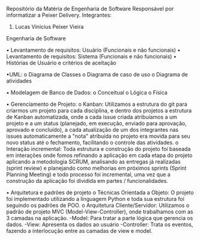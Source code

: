 Repositório da Matéria de Engenharia de Software
Responsável por informatizar a Peixer Delivery.
Integrantes:

1.	Lucas Vinicius Peixer Vieira

Engenharia de Software

  •	Levantamento de requisitos: Usuário (Funcionais e não funcionais)
  •	Levantamento de requisitos: Sistema (Funcionais e não funcionais)
  •	Histórias de Usuário e critérios de aceitação
  
•UML:
  o	Diagrama de Classes
  o	Diagrama de caso de uso
  o	Diagrama de atividades
  
•	Modelagem de Banco de Dados:
  o	Conceitual
  o	Lógica
  o	Física
  
•	Gerenciamento de Projeto:
  o	Kanban: Utilizamos a estrutura do git para criarmos um projeto para cada disciplina, e dentro dos projetos a estrutura de Kanban automatizada, onde a cada issue criada           atribuíamos a um projeto e a um status (planejado, em execução, enviado para aprovação, aprovado e concluído), a cada atualização de um dos integrantes nas issues                 automaticamente    a "nota" atribuída no projeto era movida para seu novo status até o fechamento, facilitando o controle das atividades.
  o	Interação incremental: Toda estrutura e construção do projeto foi baseada em interações onde fomos refinando a aplicação em cada etapa do projeto aplicando a metodologia         SCRUM, analisando as entregas já realizadas (sprint review) e planejando como melhorias em próximos sprints (Sprint Planning Meeting) e todo processo foi incremental, uma vez      que a construção da aplicação foi dividida em partes / funcionalidades.
  
•	Arquitetura e padrões de projeto
o	Técnicas Orientada a Objeto: O projeto foi implementado utilizando a linguagem Python e toda sua estrutura foi seguindo os padrões de POO.
o	Arquitetura Cliente/Servidor: Utilizamos o padrão de projeto MVC (Model-View-Controller), onde trabalhamos com as 3 camadas na aplicação. -Model: Para tratar a parte lógica que gerencia os dados. -View: Apresenta os dados ao usuário -Controller: Trata os eventos, fazendo a interlocução entre as camadas de view e model.

